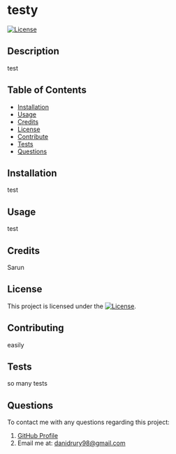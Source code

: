 # testy
[![License](https://img.shields.io/badge/License-Boost_1.0-lightblue.svg)](https://www.boost.org/LICENSE_1_0.txt)

## Description
test

## Table of Contents
- [Installation](#installation)
- [Usage](#usage)
- [Credits](#credits)
- [License](#license)
- [Contribute](#contributing)
- [Tests](#tests)
- [Questions](#questions)

## Installation
test

## Usage
test

## Credits
Sarun

## License
This project is licensed under the [![License](https://img.shields.io/badge/License-Boost_1.0-lightblue.svg)](https://www.boost.org/LICENSE_1_0.txt).

## Contributing
easily

## Tests
so many tests

## Questions
To contact me with any questions regarding this project:
1. [GitHub Profile](https://github.com/danidrury)
2. Email me at: <danidrury98@gmail.com>